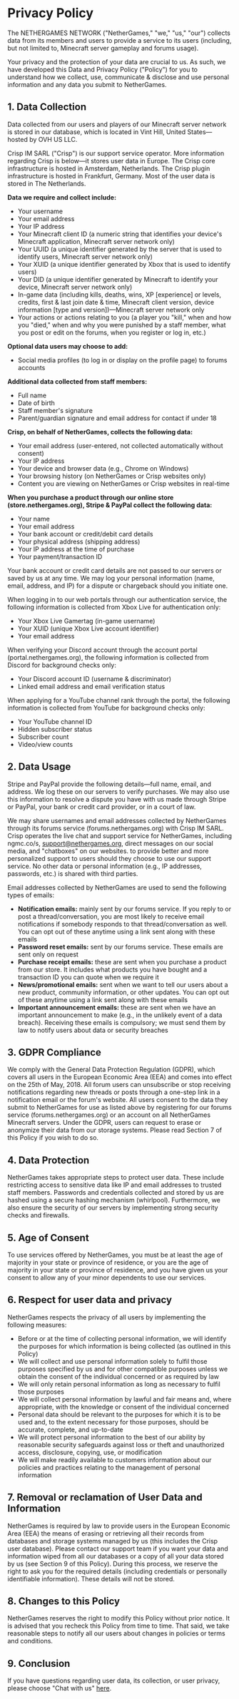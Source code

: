 # Privacy Policy

The NETHERGAMES NETWORK ("NetherGames," "we," "us," "our") collects data from its members and users to provide a service to its users (including, but not limited to, Minecraft server gameplay and forums usage).

Your privacy and the protection of your data are crucial to us. As such, we have developed this Data and Privacy Policy ("Policy") for you to understand how we collect, use, communicate & disclose and use personal information and any data you submit to NetherGames.

## 1. Data Collection

Data collected from our users and players of our Minecraft server network is stored in our database, which is located in Vint Hill, United States—hosted by OVH US LLC.

Crisp IM SARL ("Crisp") is our support service operator. More information regarding Crisp is below—it stores user data in Europe. The Crisp core infrastructure is hosted in Amsterdam, Netherlands. The Crisp plugin infrastructure is hosted in Frankfurt, Germany. Most of the user data is stored in The Netherlands.

**Data we require and collect include:**
* Your username
* Your email address
* Your IP address
* Your Minecraft client ID (a numeric string that identifies your device's Minecraft application, Minecraft server network only)
* Your UUID (a unique identifier generated by the server that is used to identify users, Minecraft server network only)
* Your XUID (a unique identifier generated by Xbox that is used to identify users)
* Your DID (a unique identifier generated by Minecraft to identify your device, Minecraft server network only)
* In-game data (including kills, deaths, wins, XP [experience] or levels, credits, first & last join date & time, Minecraft client version, device information [type and version])—Minecraft server network only
* Your actions or actions relating to you (a player you "kill," when and how you "died," when and why you were punished by a staff member, what you post or edit on the forums, when you register or log in, etc.)

**Optional data users may choose to add:**
* Social media profiles (to log in or display on the profile page) to forums accounts

**Additional data collected from staff members:**
* Full name
* Date of birth
* Staff member's signature
* Parent/guardian signature and email address for contact if under 18

**Crisp, on behalf of NetherGames, collects the following data:**
* Your email address (user-entered, not collected automatically without consent)
* Your IP address
* Your device and browser data (e.g., Chrome on Windows)
* Your browsing history (on NetherGames or Crisp websites only)
* Content you are viewing on NetherGames or Crisp websites in real-time

**When you purchase a product through our online store (store.nethergames.org), Stripe & PayPal collect the following data:**
* Your name
* Your email address
* Your bank account or credit/debit card details
* Your physical address (shipping address)
* Your IP address at the time of purchase
* Your payment/transaction ID

Your bank account or credit card details are not passed to our servers or saved by us at any time. We may log your personal information (name, email, address, and IP) for a dispute or chargeback should you initiate one.

When logging in to our web portals through our authentication service, the following information is collected from Xbox Live for authentication only:
* Your Xbox Live Gamertag (in-game username)
* Your XUID (unique Xbox Live account identifier)
* Your email address

When verifying your Discord account through the account portal (portal.nethergames.org), the following information is collected from Discord for background checks only:
* Your Discord account ID (username & discriminator)
* Linked email address and email verification status

When applying for a YouTube channel rank through the portal, the following information is collected from YouTube for background checks only:
* Your YouTube channel ID
* Hidden subscriber status
* Subscriber count
* Video/view counts

## 2. Data Usage

Stripe and PayPal provide the following details—full name, email, and address. We log these on our servers to verify purchases. We may also use this information to resolve a dispute you have with us made through Stripe or PayPal, your bank or credit card provider, or in a court of law.

We may share usernames and email addresses collected by NetherGames through its forums service (forums.nethergames.org) with Crisp IM SARL. Crisp operates the live chat and support service for NetherGames, including ngmc.co/s, support@nethergames.org, direct messages on our social media, and "chatboxes" on our websites. to provide better and more personalized support to users should they choose to use our support service. No other data or personal information (e.g., IP addresses, passwords, etc.) is shared with third parties.

Email addresses collected by NetherGames are used to send the following types of emails:
* **Notification emails:** mainly sent by our forums service. If you reply to or post a thread/conversation, you are most likely to receive email notifications if somebody responds to that thread/conversation as well. You can opt out of these anytime using a link sent along with these emails
* **Password reset emails:** sent by our forums service. These emails are sent only on request
* **Purchase receipt emails:** these are sent when you purchase a product from our store. It includes what products you have bought and a transaction ID you can quote when we require it
* **News/promotional emails:** sent when we want to tell our users about a new product, community information, or other updates. You can opt out of these anytime using a link sent along with these emails
* **Important announcement emails:** these are sent when we have an important announcement to make (e.g., in the unlikely event of a data breach). Receiving these emails is compulsory; we must send them by law to notify users about data or security breaches

## 3. GDPR Compliance

We comply with the General Data Protection Regulation (GDPR), which covers all users in the European Economic Area (EEA) and comes into effect on the 25th of May, 2018. All forum users can unsubscribe or stop receiving notifications regarding new threads or posts through a one-step link in a notification email or the forum's website.
All users consent to the data they submit to NetherGames for use as listed above by registering for our forums service (forums.nethergames.org) or an account on all NetherGames Minecraft servers.
Under the GDPR, users can request to erase or anonymize their data from our storage systems. Please read Section 7 of this Policy if you wish to do so.

## 4. Data Protection

NetherGames takes appropriate steps to protect user data. These include restricting access to sensitive data like IP and email addresses to trusted staff members. Passwords and credentials collected and stored by us are hashed using a secure hashing mechanism (whirlpool). Furthermore, we also ensure the security of our servers by implementing strong security checks and firewalls.

## 5. Age of Consent

To use services offered by NetherGames, you must be at least the age of majority in your state or province of residence, or you are the age of majority in your state or province of residence, and you have given us your consent to allow any of your minor dependents to use our services.

## 6. Respect for user data and privacy

NetherGames respects the privacy of all users by implementing the following measures:
* Before or at the time of collecting personal information, we will identify the purposes for which information is being collected (as outlined in this Policy)
* We will collect and use personal information solely to fulfil those purposes specified by us and for other compatible purposes unless we obtain the consent of the individual concerned or as required by law
* We will only retain personal information as long as necessary to fulfil those purposes
* We will collect personal information by lawful and fair means and, where appropriate, with the knowledge or consent of the individual concerned
* Personal data should be relevant to the purposes for which it is to be used and, to the extent necessary for those purposes, should be accurate, complete, and up-to-date
* We will protect personal information to the best of our ability by reasonable security safeguards against loss or theft and unauthorized access, disclosure, copying, use, or modification
* We will make readily available to customers information about our policies and practices relating to the management of personal information

## 7. Removal or reclamation of User Data and Information

NetherGames is required by law to provide users in the European Economic Area (EEA) the means of erasing or retrieving all their records from databases and storage systems managed by us (this includes the Crisp user database). Please contact our support team if you want your data and information wiped from all our databases or a copy of all your data stored by us (see Section 9 of this Policy). During this process, we reserve the right to ask you for the required details (including credentials or personally identifiable information). These details will not be stored.

## 8. Changes to this Policy

NetherGames reserves the right to modify this Policy without prior notice. It is advised that you recheck this Policy from time to time. That said, we take reasonable steps to notify all our users about changes in policies or terms and conditions.

## 9. Conclusion

If you have questions regarding user data, its collection, or user privacy, please choose "Chat with us" [here](https://ngmc.co/request).

